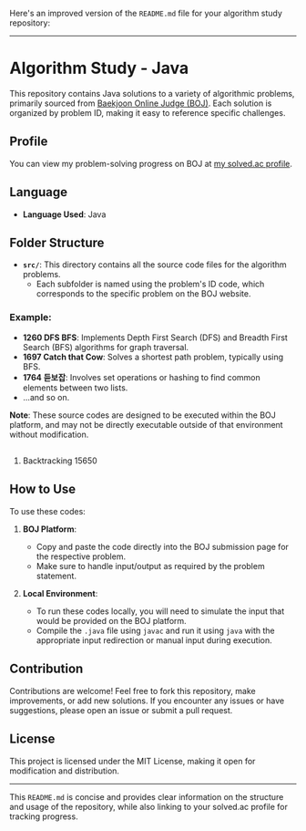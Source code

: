 Here's an improved version of the `README.md` file for your algorithm study repository:

---

# Algorithm Study - Java

This repository contains Java solutions to a variety of algorithmic problems, primarily sourced from [Baekjoon Online Judge (BOJ)](https://www.acmicpc.net/). Each solution is organized by problem ID, making it easy to reference specific challenges.

## Profile

You can view my problem-solving progress on BOJ at [my solved.ac profile](https://solved.ac/profile/majesty1970).

## Language

- **Language Used**: Java

## Folder Structure

- **`src/`**: This directory contains all the source code files for the algorithm problems.
    - Each subfolder is named using the problem's ID code, which corresponds to the specific problem on the BOJ website.

### Example:
- **1260 DFS BFS**: Implements Depth First Search (DFS) and Breadth First Search (BFS) algorithms for graph traversal.
- **1697 Catch that Cow**: Solves a shortest path problem, typically using BFS.
- **1764 듣보잡**: Involves set operations or hashing to find common elements between two lists.
- ...and so on.

**Note**: These source codes are designed to be executed within the BOJ platform, and may not be directly executable outside of that environment without modification.


## 
1. Backtracking
   15650
## How to Use

To use these codes:

1. **BOJ Platform**:
    - Copy and paste the code directly into the BOJ submission page for the respective problem.
    - Make sure to handle input/output as required by the problem statement.

2. **Local Environment**:
    - To run these codes locally, you will need to simulate the input that would be provided on the BOJ platform.
    - Compile the `.java` file using `javac` and run it using `java` with the appropriate input redirection or manual input during execution.

## Contribution

Contributions are welcome! Feel free to fork this repository, make improvements, or add new solutions. If you encounter any issues or have suggestions, please open an issue or submit a pull request.

## License

This project is licensed under the MIT License, making it open for modification and distribution.

---

This `README.md` is concise and provides clear information on the structure and usage of the repository, while also linking to your solved.ac profile for tracking progress.



